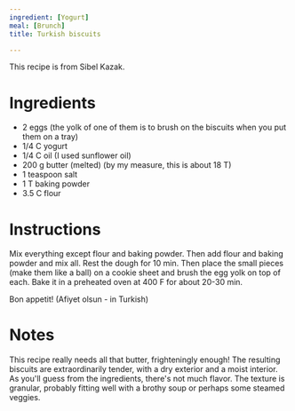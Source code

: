 ```yaml
---
ingredient: [Yogurt]
meal: [Brunch]
title: Turkish biscuits

---
```

This recipe is from Sibel Kazak.

# Ingredients

* 2 eggs (the yolk of one of them is to brush on the biscuits when you put them on a tray)
* 1/4 C yogurt
* 1/4 C oil (I used sunflower oil)
* 200 g butter (melted) (by my measure, this is about 18 T)
* 1 teaspoon salt
* 1 T baking powder
* 3.5 C flour
# Instructions

Mix everything except flour and baking powder. Then add flour and baking 
powder and mix all. Rest the dough for 10 min. Then place the small pieces 
(make them like a ball) on a cookie sheet and brush the egg yolk on top of 
each. Bake it in a preheated oven at 400 F for about 20-30 min.

Bon appetit! (Afiyet olsun - in Turkish)
# Notes

This recipe really needs all that butter, frighteningly enough!  The resulting biscuits are extraordinarily tender, with a dry exterior and a moist interior.  As you'll guess from the ingredients, there's not much flavor.  The texture is granular, probably fitting well with a brothy soup or perhaps some steamed veggies.  

